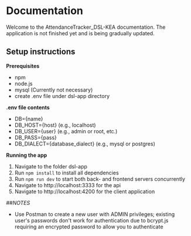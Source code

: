 # Documentation

Welcome to the AttendanceTracker_DSL-KEA documentation. The application is not finished yet and is being gradually updated.

## Setup instructions

**Prerequisites**
- npm
- node.js
- mysql (Currently not necessary)
- create .env file under dsl-app directory

**.env file contents**
- DB={name}
- DB_HOST={host} (e.g., localhost)
- DB_USER={user} (e.g., admin or root, etc.)
- DB_PASS={pass}
- DB_DIALECT={database_dialect} (e.g., mysql or postgres)

**Running the app**
1. Navigate to the folder dsl-app
2. Run `npm install` to install all dependencies
3. Run `npm run dev` to start both back- and frontend servers concurrently
4. Navigate to http://localhost:3333 for the api
5. Navigate to http://localhost:4200 for the client application

##*NOTES*
- Use Postman to create a new user with ADMIN privileges; existing user's passwords don't work for authentication due to bcrypt.js requiring an encrypted password to allow you to authenticate

